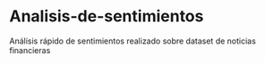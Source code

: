 # Analisis-de-sentimientos
Análisis rápido de sentimientos realizado sobre dataset de noticias financieras
